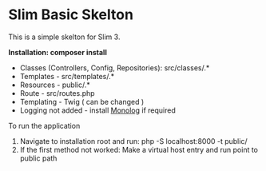 # Slim Basic Skelton

This is a simple skelton for Slim 3.

 **Installation: composer install**


* Classes (Controllers, Config, Repositories): src/classes/.*
* Templates - src/templates/.*
* Resources - public/.*
* Route - src/routes.php
* Templating - Twig ( can be changed )
* Logging not added - install [Monolog](https://github.com/Seldaek/monolog) if required

To run the application

1. Navigate to installation root and run: php -S localhost:8000 -t public/
2. If the first method not worked: Make a virtual host entry and run point to public path  

